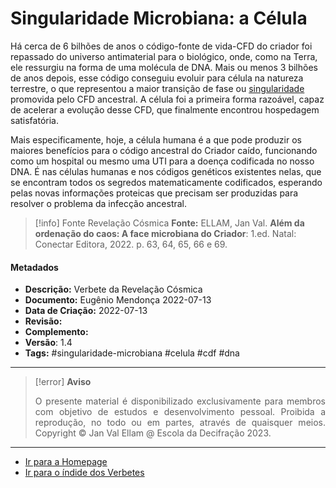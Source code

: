 # Singularidade Microbiana: a Célula

Há cerca de 6 bilhões de anos o código-fonte de vida-CFD do criador foi repassado do universo antimaterial para o biológico, onde, como na Terra, ele ressurgiu na forma de uma molécula de DNA. Mais ou menos 3 bilhões de anos depois, esse código conseguiu evoluir para célula na natureza terrestre, o que representou a maior transição de fase ou [singularidade](Singularidade.md) promovida pelo CFD ancestral. A célula foi a primeira forma razoável, capaz de acelerar a evolução desse CFD, que finalmente encontrou hospedagem satisfatória.

Mais especificamente, hoje, a célula humana é a que pode produzir os maiores benefícios para o código ancestral do Criador caído, funcionando como um hospital ou mesmo uma UTI para a doença codificada no nosso DNA. É nas células humanas e nos códigos genéticos existentes nelas, que se encontram todos os segredos matematicamente codificados, esperando pelas novas informações proteicas que precisam ser produzidas para resolver o problema da infecção ancestral.

> [!info] Fonte Revelação Cósmica
> **Fonte:** ELLAM, Jan Val. **Além da ordenação do caos: A face microbiana do Criador**: 1.ed. Natal: Conectar Editora, 2022. p. 63, 64, 65, 66 e 69.

#### Metadados

-   **Descrição:** Verbete da Revelação Cósmica
-   **Documento:** Eugênio Mendonça 2022-07-13
-   **Data de Criação:** 2022-07-13
-   **Revisão:**
-   **Complemento:**
-   **Versão**: 1.4
-   **Tags:** #singularidade-microbiana #celula #cdf #dna

---
> [!error] **Aviso**
> <p align="justify">O presente material é disponibilizado exclusivamente para membros com objetivo de estudos e desenvolvimento pessoal. Proibida a reprodução, no todo ou em partes, através de quaisquer meios. Copyright © Jan Val Ellam @ Escola da Decifração 2023. </p>

---
- [Ir para a Homepage](Homepage.canvas)
- [Ir para o índide dos Verbetes](ÍNDIDE%20GERAL%20DOS%20VERBETES.canvas)